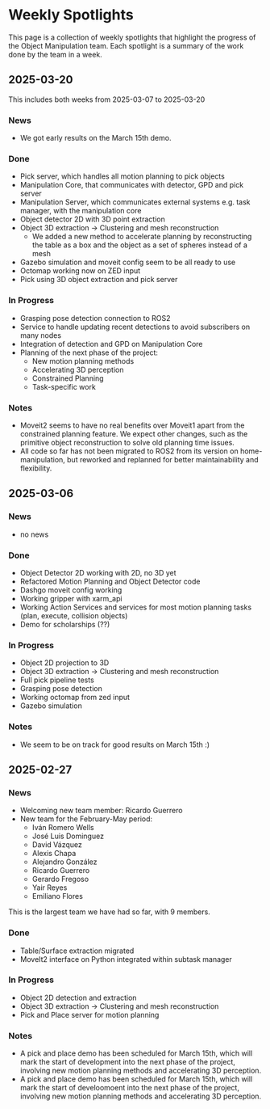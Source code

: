 # Weekly Spotlights

This page is a collection of weekly spotlights that highlight the progress of the Object Manipulation team. Each spotlight is a summary of the work done by the team in a week.

## 2025-03-20
This includes both weeks from 2025-03-07 to 2025-03-20

### News
- We got early results on the March 15th demo. 

### Done
- Pick server, which handles all motion planning to pick objects
- Manipulation Core, that communicates with detector, GPD and pick server
- Manipulation Server, which communicates external systems e.g. task manager, with the manipulation core
- Object detector 2D with 3D point extraction
- Object 3D extraction -> Clustering and mesh reconstruction
  - We added a new method to accelerate planning by reconstructing the table as a box and the object as a set of spheres instead of a mesh
- Gazebo simulation and moveit config seem to be all ready to use
- Octomap working now on ZED input
- Pick using 3D object extraction and pick server
 
### In Progress
- Grasping pose detection connection to ROS2
- Service to handle updating recent detections to avoid subscribers on many nodes
- Integration of detection and GPD on Manipulation Core
- Planning of the next phase of the project:
  - New motion planning methods
  - Accelerating 3D perception
  - Constrained Planning
  - Task-specific work 

### Notes
- Moveit2 seems to have no real benefits over Moveit1 apart from the constrained planning feature. We expect other changes, such as the primitive object reconstruction to solve old planning time issues.
- All code so far has not been migrated to ROS2 from its version on home-manipulation, but reworked and replanned for better maintainability and flexibility.


## 2025-03-06

### News
- no news

### Done
- Object Detector 2D working with 2D, no 3D yet
- Refactored Motion Planning and Object Detector code
- Dashgo moveit config working
- Working gripper with xarm_api
- Working Action Services and services for most motion planning tasks (plan, execute, collision objects)
- Demo for scholarships (??)
 
### In Progress
- Object 2D projection to 3D
- Object 3D extraction -> Clustering and mesh reconstruction
- Full pick pipeline tests
- Grasping pose detection
- Working octomap from zed input
- Gazebo simulation 

### Notes
- We seem to be on track for good results on March 15th :)



## 2025-02-27

### News
- Welcoming new team member: Ricardo Guerrero
- New team for the February-May period:
    * Iván Romero Wells
    * José Luis Dominguez
    * David Vázquez
    * Alexis Chapa
    * Alejandro González
    * Ricardo Guerrero
    * Gerardo Fregoso
    * Yair Reyes
    * Emiliano Flores

This is the largest team we have had so far, with 9 members.

### Done
- Table/Surface extraction migrated
- MoveIt2 interface on Python integrated within subtask manager
### In Progress
- Object 2D detection and extraction
- Object 3D extraction -> Clustering and mesh reconstruction
- Pick and Place server for motion planning

### Notes
- A pick and place demo has been scheduled for March 15th, which will mark the start of development into the next phase of the project, involving new motion planning methods and accelerating 3D perception.
- A pick and place demo has been scheduled for March 15th, which will mark the start of develoomoent into the next phase of the project, involving new motion planning methods and accelerating 3D perception.
